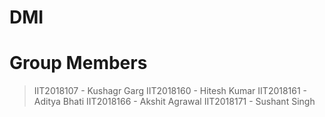 # **DMI**

# Group Members

> IIT2018107 - Kushagr Garg
> IIT2018160 - Hitesh Kumar
> IIT2018161 - Aditya Bhati
> IIT2018166 - Akshit Agrawal
> IIT2018171 - Sushant Singh
